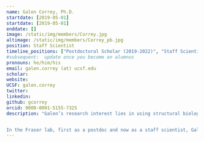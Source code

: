 ```yaml
---
name: Galen Correy, Ph.D.
startdate: [2019-05-01]
startdate: [2019-05-01]
enddate: []
image: /static/img/members/Correy.jpg
altimage: /static/img/members/Correy_pb.jpg
position: Staff Scientist
timeline_positions: ["Postdoctoral Scholar (2019-2022)", "Staff Scientist (2022-)"]
#subsequent:  update once you become an alumnus
pronouns: he/him/his
email: galen.correy (at) ucsf.edu
scholar:
website:
UCSF: galen.correy
twitter:
linkedin:
github: gcorrey
orcid: 0000-0001-5155-7325
description: "Galen’s research interest lies in using structural biology to tackle problems in protein engineering and drug design. He earned his Ph.D. from the Australian National University, where he worked with [Dr. Colin Jackson](https://chemistry.anu.edu.au/people/academics/prof-colin-jackson) on the structure, function and evolution of insect enzymes that detoxify organophosphate nerve agents.


In the Fraser lab, first as a postdoc and now as a staff scientist, Galen is using recently developed methods in fragment-based drug discovery to guide the design of new inhibitors of an emerging anti-cancer therapeutic target and leading the high throughput crystallography component of the [QCRG AVIDD Program](https://qbi.ucsf.edu/qcrgAViDD) to discover new anti-virals."
---
```

